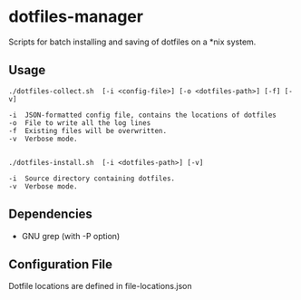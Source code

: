 # dotfiles-manager
Scripts for batch installing and saving of dotfiles on a \*nix system.

Usage
-----

    ./dotfiles-collect.sh  [-i <config-file>] [-o <dotfiles-path>] [-f] [-v]

    -i  JSON-formatted config file, contains the locations of dotfiles
    -o  File to write all the log lines
    -f  Existing files will be overwritten.
    -v  Verbose mode.
    
    
    ./dotfiles-install.sh  [-i <dotfiles-path>] [-v]

    -i  Source directory containing dotfiles.
    -v  Verbose mode.

Dependencies
------------

- GNU grep (with -P option) 

Configuration File
------------------

Dotfile locations are defined in file-locations.json
